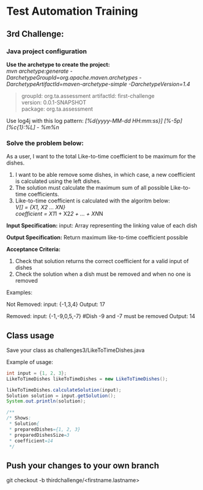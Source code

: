 # Test Automation Training

## 3rd Challenge:

### Java project configuration

**Use the archetype to create the project:**  
*mvn archetype:generate -DarchetypeGroupId=org.apache.maven.archetypes -DarchetypeArtifactId=maven-archetype-simple -DarchetypeVersion=1.4*  

>groupId: org.ta.assessment
artifactId: first-challenge  
version: 0.0.1-SNAPSHOT  
package: org.ta.assessment

Use log4j with this log pattern: *[%d{yyyy-MM-dd HH:mm:ss}] [%-5p] [%c{1}:%L] - %m%n*

### Solve the problem below:

As a user, I want to the total Like-to-time coefficient to be maximum for the dishes.
1. I want to be able remove some dishes, in which case, a new coefficient is calculated using the left dishes.
2. The solution must calculate the maximum sum of all possible Like-to-time coefficients.
3. Like-to-time coefficient is calculated with the algoritm below:  
*V[] = {X1, X2 ... XN}  
coefficient = X1*1 + X2*2 + ... + XN*N

**Input Specification:**
input: Array representing the linking value of each dish

**Output Specification:**
Return maximum like-to-time coefficient possible

**Acceptance Criteria:**
1. Check that solution returns the correct coefficient for a valid input of dishes
2. Check the solution when a dish must be removed and when no one is removed

Examples:

Not Removed:
input: {-1,3,4}
Output: 17

Removed:
input: {-1,-9,0,5,-7} #Dish -9 and -7 must be removed
Output: 14

## Class usage
Save your class as challenges3/LikeToTimeDishes.java

Example of usage:
```java
int input = {1, 2, 3};
LikeToTimeDishes likeToTimeDishes = new LikeToTimeDishes();

likeToTimeDishes.calculateSolution(input);
Solution solution = input.getSolution();
System.out.println(solution);

/**
/* Shows:
 * Solution{
 * preparedDishes={1, 2, 3}
 * preparedDishesSize=3
 * coefficient=14
 */
```

## Push your changes to your own branch
git checkout -b thirdchallenge/\<firstname.lastname\>
